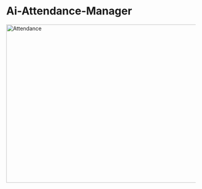 ﻿# Ai-Attendance-Manager

<img width="761" height="422" alt="Attendance" src="https://github.com/user-attachments/assets/0bebca21-d8ab-4028-a129-a5f74bc0a762" />
